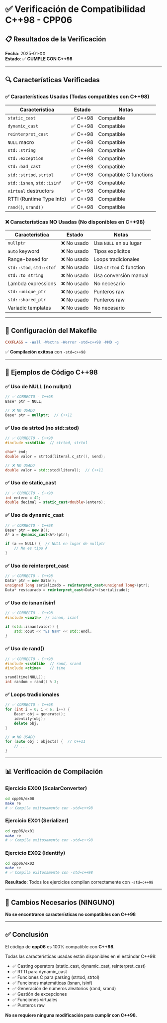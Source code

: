 # ✅ Verificación de Compatibilidad C++98 - CPP06

## 📋 Resultados de la Verificación

**Fecha**: 2025-01-XX  
**Estado**: ✅ **CUMPLE CON C++98**

---

## 🔍 Características Verificadas

### ✅ Características Usadas (Todas compatibles con C++98)

| Característica | Estado | Notas |
|----------------|--------|-------|
| `static_cast` | ✅ C++98 | Compatible |
| `dynamic_cast` | ✅ C++98 | Compatible |
| `reinterpret_cast` | ✅ C++98 | Compatible |
| `NULL` macro | ✅ C++98 | Compatible |
| `std::string` | ✅ C++98 | Compatible |
| `std::exception` | ✅ C++98 | Compatible |
| `std::bad_cast` | ✅ C++98 | Compatible |
| `std::strtod`, `strtol` | ✅ C++98 | Compatible C functions |
| `std::isnan`, `std::isinf` | ✅ C++98 | Compatible |
| `virtual` destructors | ✅ C++98 | Compatible |
| RTTI (Runtime Type Info) | ✅ C++98 | Compatible |
| `rand()`, `srand()` | ✅ C++98 | Compatible |

### ❌ Características NO Usadas (No disponibles en C++98)

| Característica | Estado | Notas |
|----------------|--------|-------|
| `nullptr` | ❌ No usado | Usa `NULL` en su lugar |
| `auto` keyword | ❌ No usado | Tipos explícitos |
| Range-based for | ❌ No usado | Loops tradicionales |
| `std::stod`, `std::stof` | ❌ No usado | Usa `strtod` C function |
| `std::to_string` | ❌ No usado | Usa conversión manual |
| Lambda expressions | ❌ No usado | No necesario |
| `std::unique_ptr` | ❌ No usado | Punteros raw |
| `std::shared_ptr` | ❌ No usado | Punteros raw |
| Variadic templates | ❌ No usado | No necesario |

---

## 📝 Configuración del Makefile

```makefile
CXXFLAGS = -Wall -Wextra -Werror -std=c++98 -MMD -g
```

✅ **Compilación exitosa** con `-std=c++98`

---

## 🔧 Ejemplos de Código C++98

### ✅ Uso de NULL (no nullptr)

```cpp
// ✅ CORRECTO - C++98
Base* ptr = NULL;

// ❌ NO USADO
Base* ptr = nullptr;  // C++11
```

### ✅ Uso de strtod (no std::stod)

```cpp
// ✅ CORRECTO - C++98
#include <cstdlib>  // strtod, strtol

char* end;
double valor = strtod(literal.c_str(), &end);

// ❌ NO USADO
double valor = std::stod(literal);  // C++11
```

### ✅ Uso de static_cast

```cpp
// ✅ CORRECTO - C++98
int entero = 42;
double decimal = static_cast<double>(entero);
```

### ✅ Uso de dynamic_cast

```cpp
// ✅ CORRECTO - C++98
Base* ptr = new B();
A* a = dynamic_cast<A*>(ptr);

if (a == NULL) {  // NULL en lugar de nullptr
    // No es tipo A
}
```

### ✅ Uso de reinterpret_cast

```cpp
// ✅ CORRECTO - C++98
Data* ptr = new Data();
unsigned long serializado = reinterpret_cast<unsigned long>(ptr);
Data* restaurado = reinterpret_cast<Data*>(serializado);
```

### ✅ Uso de isnan/isinf

```cpp
// ✅ CORRECTO - C++98
#include <cmath>  // isnan, isinf

if (std::isnan(valor)) {
    std::cout << "Es NaN" << std::endl;
}
```

### ✅ Uso de rand()

```cpp
// ✅ CORRECTO - C++98
#include <cstdlib>  // rand, srand
#include <ctime>    // time

srand(time(NULL));
int random = rand() % 3;
```

### ✅ Loops tradicionales

```cpp
// ✅ CORRECTO - C++98
for (int i = 0; i < 6; i++) {
    Base* obj = generate();
    identify(obj);
    delete obj;
}

// ❌ NO USADO
for (auto obj : objects) {  // C++11
    // ...
}
```

---

## 📊 Verificación de Compilación

### Ejercicio EX00 (ScalarConverter)

```bash
cd cpp06/ex00
make re
# ✅ Compila exitosamente con -std=c++98
```

### Ejercicio EX01 (Serializer)

```bash
cd cpp06/ex01
make re
# ✅ Compila exitosamente con -std=c++98
```

### Ejercicio EX02 (Identify)

```bash
cd cpp06/ex02
make re
# ✅ Compila exitosamente con -std=c++98
```

**Resultado**: Todos los ejercicios compilan correctamente con `-std=c++98`

---

## 🚨 Cambios Necesarios (NINGUNO)

**No se encontraron características no compatibles con C++98**

---

## ✅ Conclusión

El código de **cpp06** es 100% compatible con **C++98**.

Todas las características usadas están disponibles en el estándar C++98:
- ✅ Casting operators (static_cast, dynamic_cast, reinterpret_cast)
- ✅ RTTI para dynamic_cast
- ✅ Funciones C para parsing (strtod, strtol)
- ✅ Funciones matemáticas (isnan, isinf)
- ✅ Generación de números aleatorios (rand, srand)
- ✅ Gestión de excepciones
- ✅ Funciones virtuales
- ✅ Punteros raw

**No se requiere ninguna modificación para cumplir con C++98.**

